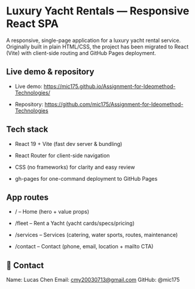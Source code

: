 # Luxury Yacht Rentals — Responsive React SPA

A responsive, single-page application for a luxury yacht rental service.
Originally built in plain HTML/CSS, the project has been migrated to React (Vite) with client-side routing and GitHub Pages deployment.


## Live demo & repository

- Live demo: https://mic175.github.io/Assignment-for-Ideomethod-Technologies/

- Repository: https://github.com/mic175/Assignment-for-Ideomethod-Technologies

## Tech stack

- React 19 + Vite (fast dev server & bundling)

- React Router for client-side navigation

- CSS (no frameworks) for clarity and easy review

- gh-pages for one-command deployment to GitHub Pages

## App routes

- / – Home (hero + value props)

- /fleet – Rent a Yacht (yacht cards/specs/pricing)

- /services – Services (catering, water sports, routes, maintenance)

- /contact – Contact (phone, email, location + mailto CTA)

## 📧 Contact
Name: Lucas Chen
Email: cmy20030713@gmail.com
GitHub: @mic175
